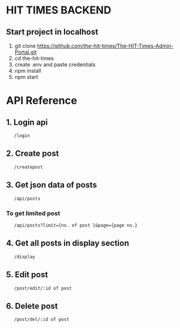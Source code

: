# HIT TIMES BACKEND

## Start project in localhost

1. git clone https://github.com/the-hit-times/The-HIT-Times-Admin-Portal.git
2. cd the-hit-times
3. create .env and paste credentials 
4. npm install
5. npm start



# API Reference

## 1. Login api
```http
   /login
```
## 2. Create post 
```http
   /createpost
```
## 3. Get json data of posts

```http
   /api/posts

```  
### To get limited post 
```http
   /api/posts?limit={no. of post }&page={page no.}

```
## 4. Get all posts in display section
```http
   /display
```
## 5. Edit post
```http
   /post/edit/:id of post
```
## 6. Delete post  
```http
   /post/del/:id of post
```
